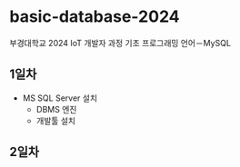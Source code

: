 # basic-database-2024
부경대학교 2024 IoT 개발자 과정 기초 프로그래밍 언어－MySQL


## 1일차
-  MS SQL Server 설치
    - DBMS 엔진
    - 개발툴 설치

## 2일차